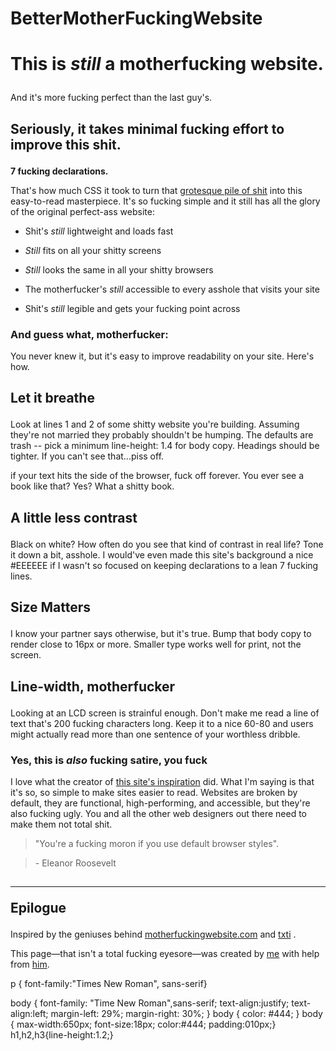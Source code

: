 # BetterMotherFuckingWebsite
<!DOCTYPE html>
<html>
<head> 
 <meta charset="utf-8">
 <link rel="stylesheet" type="text/css" href="bettermotherfuckingwebsite.css">
 <title>bettermotherfuckingwebsite.css</title>
</head>
 <body>
 	<h1><p><strong>This is <em>still</em> a motherfucking website.</strong></p></h1>
 	<p>And it's more fucking perfect than the last guy's.</p>
 	<h2><p><strong>Seriously, it takes minimal fucking effort to improve this shit.</strong></p></h2>
 	<p><strong>7 fucking declarations.</strong></p>
 	<p>That's how much CSS it took to turn that <a href="http://motherfuckingwebsite.com/">grotesque pile of shit</a>
 into this easy-to-read masterpiece. It's so fucking simple and it still has all the glory of the original perfect-ass website: </p>
 		<p><ul>
 	<li><p>Shit's <em>still</em> lightweight and loads fast</p></li>
 	<li><p><em>Still</em> fits on all your shitty screens</p></li>
 	<li><p><em>Still</em> looks the same in all your shitty browsers</p></li>
 	<li><p>The motherfucker's <em>still</em> accessible to every asshole that visits your site</p></li>
 	<li><p>Shit's <em>still</em> legible and gets your fucking point across</p></li></ul></p>
 	<p><strong><h3>And guess what, motherfucker:</strong></h3></p>
 	<p>You never knew it, but it's easy to improve readability on your site. Here's how.</p> 
 	<h2><p><strong>Let it breathe</strong></p></h2>
 	 <p>Look at lines 1 and 2 of some shitty website you're building. Assuming they're not married they probably shouldn't be humping. The defaults are trash -- pick a minimum line-height: 1.4 for body copy. Headings should be tighter. If you can't see that...piss off.</p> 
 	 <p> if your text hits the side of the browser, fuck off forever. You ever see a book like that? Yes? What a shitty book.</p>
 	 <h2> <p><strong>A little less contrast</strong></p></h2>
 	  <p>Black on white? How often do you see that kind of contrast in real life? Tone it down a bit, asshole. I would've even made this site's background a nice #EEEEEE if I wasn't so focused on keeping declarations to a lean 7 fucking lines.</p> 
 	 <h2> <p><strong>Size Matters</strong></p></h2>
 	   <p>I know your partner says otherwise, but it's true. Bump that body copy to render close to 16px or more. Smaller type works well for print, not the screen.</p> 
 	   <h2><p><strong> Line-width, motherfucker</strong </p> </h2> 
 	   	<p>Looking at an LCD screen is strainful enough. Don't make me read a line of text that's 200 fucking characters long. Keep it to a nice 60-80 and users might actually read more than one sentence of your worthless dribble. </p> 
 	   	<h3><p><strong>Yes, this is <em>also</em> fucking satire, you fuck </strong> </p></h3>
 	   	 <p>I love what the creator of <a href="http://motherfuckingwebsite.com/">this site's inspiration</a>  did. What I'm saying is that it's so, so simple to make sites easier to read. Websites are broken by default, they are functional, high-performing, and accessible, but they're also fucking ugly. You and all the other web designers out there need to make them not total shit.</p> 
 	   <p><blockquote>"You're a fucking moron if you use default browser styles".</blockquote> </p>
 	   <p><blockquote>- Eleanor Roosevelt</blockquote></p>
 	    <h2><p><hr/> <strong>Epilogue</strong></p></h2>
 	     <p>Inspired by the geniuses behind <a href="http://motherfuckingwebsite.com/">motherfuckingwebsite.com</a> and <a href="http://txti.es/">txti</a> .</p>
 	      <p>This page—that isn't a total fucking eyesore—was created by <a href="https://twitter.com/drew_mc">me</a> with help from <a href="https://twitter.com/gabehammersmith">him</a>. </p> 
 </body> 
 </html>
p
{ font-family:"Times New Roman", sans-serif}

body
{
	font-family: "Time New Roman",sans-serif;
	text-align:justify;
	text-align:left;
	margin-left: 29%;
	margin-right: 30%;
}
body
{
	color: #444;
}
body
{
	max-width:650px;
	font-size:18px; 
	color:#444; 
	padding:010px;}
	h1,h2,h3{line-height:1.2;}
